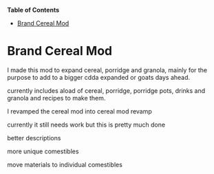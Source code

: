 <!-- START doctoc generated TOC please keep comment here to allow auto update -->
<!-- DON'T EDIT THIS SECTION, INSTEAD RE-RUN doctoc TO UPDATE -->
**Table of Contents**  

- [Brand Cereal Mod](#brand-cereal-mod)

<!-- END doctoc generated TOC please keep comment here to allow auto update -->

# Brand Cereal Mod

I made this mod to expand cereal, porridge and granola, mainly for the purpose to add to a bigger cdda expanded or goats days ahead.

currently includes aload of cereal, porridge, porridge pots, drinks and granola and recipes to make them.

I revamped the cereal mod into cereal mod revamp





currently it still needs work but this is pretty much done



better descriptions

more unique comestibles

move materials to individual comestibles